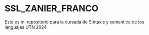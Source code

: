 # SSL_ZANIER_FRANCO
Este es mi repositorio para la cursada de Sintaxis y semantica de los lenguajes UTN 2024
